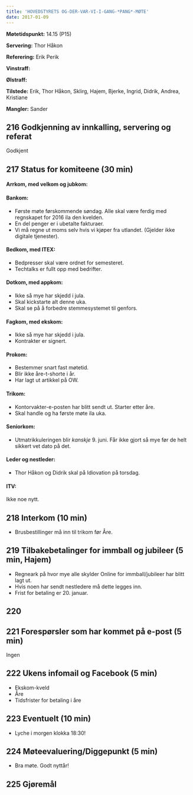 ```yaml
---
title: 'HOVEDSTYRETS OG-DER-VAR-VI-I-GANG-*PANG*-MØTE'
date: 2017-01-09
---
```


**Møtetidspunkt:** 14.15 (P15)

**Servering:** Thor Håkon

**Referering:** Erik Perik

**Vinstraff:** 

**Ølstraff:**  

**Tilstede:** Erik, Thor Håkon, Sklirg, Hajem, Bjerke, Ingrid, Didrik, Andrea, Kristiane

**Mangler:** Sander

## 216 Godkjenning av innkalling, servering og referat 
  Godkjent

## 217 Status for komiteene (30 min)

#### Arrkom, med velkom og jubkom:
  

#### Bankom:  
  - Første møte førskommende søndag. Alle skal være ferdig med regnskapet for 2016 ila den kvelden.
  - En del penger er i ubetalte fakturaer. 
  - Vi må regne ut moms selv hvis vi kjøper fra utlandet. (Gjelder ikke digitale tjenester).

#### Bedkom, med ITEX:  
  - Bedpresser skal være ordnet for semesteret.
  - Techtalks er fullt opp med bedrifter. 

#### Dotkom, med appkom:

  - Ikke så mye har skjedd i jula. 
  - Skal kickstarte alt denne uka. 
  - Skal se på å forbedre stemmesystemet til genfors.


#### Fagkom, med ekskom:  

  - Ikke så mye har skjedd i jula. 
  - Kontrakter er signert.

#### Prokom:  

  - Bestemmer snart fast møtetid.
  - Blir ikke åre-t-shorte i år.
  - Har lagt ut artikkel på OW.

#### Trikom:  

  - Kontorvakter-e-posten har blitt sendt ut. Starter etter åre. 
  - Skal handle og ha første møte ila uka. 

#### Seniorkom: 

  - Utmatrikkuleringen blir *kanskje* 9. juni. Får ikke gjort så mye før de helt sikkert vet dato på det. 

#### Leder og nestleder:  

  - Thor Håkon og Didrik skal på Idiovation på torsdag.

#### ITV: 
  Ikke noe nytt. 
  
## 218 Interkom (10 min) 

  - Brusbestillinger må inn til trikom før Åre. 

## 219 Tilbakebetalinger for immball og jubileer (5 min, Hajem) 
  - Regneark på hvor mye alle skylder Online for immball/jubileer har blitt lagt ut. 
  - Hvis noen har sendt nestledere må dette legges inn. 
  - Frist for betaling er 20. januar. 
  
## 220 


## 221 Forespørsler som har kommet på e-post (5 min) 
  Ingen

## 222 Ukens infomail og Facebook (5 min)  
  - Ekskom-kveld
  - Åre
  - Tidsfrister for betaling i åre

## 223 Eventuelt (10 min)

  - Lyche i morgen klokka 18:30!

## 224 Møteevaluering/Diggepunkt (5 min)
  - Bra møte. Godt nyttår!

## 225 Gjøremål
